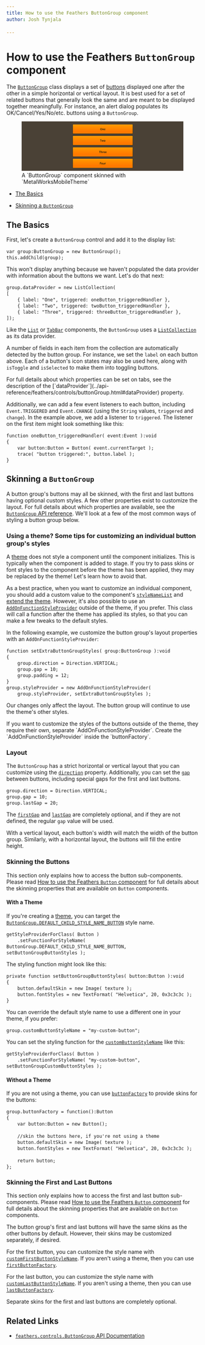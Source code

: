 ```yaml
---
title: How to use the Feathers ButtonGroup component  
author: Josh Tynjala

---
```

# How to use the Feathers `ButtonGroup` component

The [`ButtonGroup`](../api-reference/feathers/controls/ButtonGroup.html) class displays a set of [buttons](button.html) displayed one after the other in a simple horizontal or vertical layout. It is best used for a set of related buttons that generally look the same and are meant to be displayed together meaningfully. For instance, an alert dialog populates its OK/Cancel/Yes/No/etc. buttons using a `ButtonGroup`.

<figure>
<img src="images/button-group.png" srcset="images/button-group@2x.png 2x" alt="Screenshot of Feathers a ButtonGroup component" />
<figcaption>A `ButtonGroup` component skinned with `MetalWorksMobileTheme`</figcaption>
</figure>

-   [The Basics](#the-basics)

-   [Skinning a `ButtonGroup`](#skinning-a-buttongroup)

## The Basics

First, let's create a `ButtonGroup` control and add it to the display list:

``` code
var group:ButtonGroup = new ButtonGroup();
this.addChild(group);
```

This won't display anything because we haven't populated the data provider with information about the buttons we want. Let's do that next:

``` code
group.dataProvider = new ListCollection(
[
    { label: "One", triggered: oneButton_triggeredHandler },
    { label: "Two", triggered: twoButton_triggeredHandler },
    { label: "Three", triggered: threeButton_triggeredHandler },
]);
```

Like the [`List`](list.html) or [`TabBar`](tab-bar.html) components, the `ButtonGroup` uses a [`ListCollection`](../api-reference/feathers/data/ListCollection.html) as its data provider.

A number of fields in each item from the collection are automatically detected by the button group. For instance, we set the `label` on each button above. Each of a button's icon states may also be used here, along with `isToggle` and `isSelected` to make them into toggling buttons.

<aside class="info">For full details about which properties can be set on tabs, see the description of the [`dataProvider`](../api-reference/feathers/controls/buttonGroup.html#dataProvider) property.</aside>

Additionally, we can add a few event listeners to each button, including `Event.TRIGGERED` and `Event.CHANGE` (using the `String` values, `triggered` and `change`). In the example above, we add a listener to `triggered`. The listener on the first item might look something like this:

``` code
function oneButton_triggeredHandler( event:Event ):void
{
    var button:Button = Button( event.currentTarget );
    trace( "button triggered:", button.label );
}
```

## Skinning a `ButtonGroup`

A button group's buttons may all be skinned, with the first and last buttons having optional custom styles. A few other properties exist to customize the layout. For full details about which properties are available, see the [`ButtonGroup` API reference](../api-reference/feathers/controls/ButtonGroup.html). We'll look at a few of the most common ways of styling a button group below.

### Using a theme? Some tips for customizing an individual button group's styles

A [theme](themes.html) does not style a component until the component initializes. This is typically when the component is added to stage. If you try to pass skins or font styles to the component before the theme has been applied, they may be replaced by the theme! Let's learn how to avoid that.

As a best practice, when you want to customize an individual component, you should add a custom value to the component's [`styleNameList`](../api-reference/feathers/core/FeathersControl.html#styleNameList) and [extend the theme](extending-themes.html). However, it's also possible to use an [`AddOnFunctionStyleProvider`](../api-reference/feathers/skins/AddOnFunctionStyleProvider.html) outside of the theme, if you prefer. This class will call a function after the theme has applied its styles, so that you can make a few tweaks to the default styles.

In the following example, we customize the button group's layout properties with an `AddOnFunctionStyleProvider`:

``` code
function setExtraButtonGroupStyles( group:ButtonGroup ):void
{
    group.direction = Direction.VERTICAL;
    group.gap = 10;
    group.padding = 12;
}
group.styleProvider = new AddOnFunctionStyleProvider(
    group.styleProvider, setExtraButtonGroupStyles );
```

Our changes only affect the layout. The button group will continue to use the theme's other styles.

<aside class="warn">If you want to customize the styles of the buttons outside of the theme, they require their own, separate `AddOnFunctionStyleProvider`. Create the `AddOnFunctionStyleProvider` inside the `buttonFactory`.</aside>

### Layout

The `ButtonGroup` has a strict horizontal or vertical layout that you can customize using the [`direction`](../api-reference/feathers/controls/ButtonGroup.html#direction) property. Additionally, you can set the [`gap`](../api-reference/feathers/controls/ButtonGroup.html#gap) between buttons, including special gaps for the first and last buttons.

``` code
group.direction = Direction.VERTICAL;
group.gap = 10;
group.lastGap = 20;
```

The [`firstGap`](../api-reference/feathers/controls/ButtonGroup.html#firstGap) and [`lastGap`](../api-reference/feathers/controls/ButtonGroup.html#lastGap) are completely optional, and if they are not defined, the regular `gap` value will be used.

With a vertical layout, each button's width will match the width of the button group. Similarly, with a horizontal layout, the buttons will fill the entire height.

### Skinning the Buttons

This section only explains how to access the button sub-components. Please read [How to use the Feathers `Button` component](button.html) for full details about the skinning properties that are available on `Button` components.

#### With a Theme

If you're creating a [theme](themes.html), you can target the [`ButtonGroup.DEFAULT_CHILD_STYLE_NAME_BUTTON`](../api-reference/feathers/controls/ButtonGroup.html#DEFAULT_CHILD_STYLE_NAME_BUTTON) style name.

``` code
getStyleProviderForClass( Button )
    .setFunctionForStyleName( ButtonGroup.DEFAULT_CHILD_STYLE_NAME_BUTTON, setButtonGroupButtonStyles );
```

The styling function might look like this:

``` code
private function setButtonGroupButtonStyles( button:Button ):void
{
    button.defaultSkin = new Image( texture );
    button.fontStyles = new TextFormat( "Helvetica", 20, 0x3c3c3c );
}
```

You can override the default style name to use a different one in your theme, if you prefer:

``` code
group.customButtonStyleName = "my-custom-button";
```

You can set the styling function for the [`customButtonStyleName`](../api-reference/feathers/controls/ButtonGroup.html#customButtonStyleName) like this:

``` code
getStyleProviderForClass( Button )
    .setFunctionForStyleName( "my-custom-button", setButtonGroupCustomButtonStyles );
```

#### Without a Theme

If you are not using a theme, you can use [`buttonFactory`](../api-reference/feathers/controls/ButtonGroup.html#buttonFactory) to provide skins for the buttons:

``` code
group.buttonFactory = function():Button
{
    var button:Button = new Button();

    //skin the buttons here, if you're not using a theme
    button.defaultSkin = new Image( texture );
    button.fontStyles = new TextFormat( "Helvetica", 20, 0x3c3c3c );

    return button;
};
```

### Skinning the First and Last Buttons

This section only explains how to access the first and last button sub-components. Please read [How to use the Feathers `Button` component](button.html) for full details about the skinning properties that are available on `Button` components.

The button group's first and last buttons will have the same skins as the other buttons by default. However, their skins may be customized separately, if desired.

For the first button, you can customize the style name with [`customFirstButtonStyleName`](../api-reference/feathers/controls/ButtonGroup.html#customFirstButtonStyleName). If you aren't using a theme, then you can use [`firstButtonFactory`](../api-reference/feathers/controls/ButtonGroup.html#firstButtonFactory).

For the last button, you can customize the style name with [`customLastButtonStyleName`](../api-reference/feathers/controls/ButtonGroup.html#customLastButtonStyleName). If you aren't using a theme, then you can use [`lastButtonFactory`](../api-reference/feathers/controls/ButtonGroup.html#lastButtonFactory).

Separate skins for the first and last buttons are completely optional.

## Related Links

-   [`feathers.controls.ButtonGroup` API Documentation](../api-reference/feathers/controls/ButtonGroup.html)